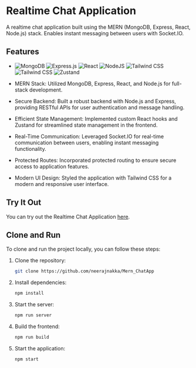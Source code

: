 


# Realtime Chat Application



A realtime chat application built using the MERN (MongoDB, Express, React, Node.js) stack. Enables instant messaging between users with Socket.IO.

## Features

- ![MongoDB](https://img.shields.io/badge/MongoDB-%234ea94b.svg?style=for-the-badge&logo=mongodb&logoColor=white) ![Express.js](https://img.shields.io/badge/express.js-%23404d59.svg?style=for-the-badge&logo=express&logoColor=%2361DAFB) ![React](https://img.shields.io/badge/react-%2320232a.svg?style=for-the-badge&logo=react&logoColor=%2361DAFB) ![NodeJS](https://img.shields.io/badge/node.js-6DA55F?style=for-the-badge&logo=node.js&logoColor=white) 
![Tailwind CSS](https://img.shields.io/badge/tailwindcss-%2338B2AC.svg?style=for-the-badge&logo=tailwind-css&logoColor=white) 
![Tailwind CSS](https://img.shields.io/badge/tailwindcss-%2338B2AC.svg?style=for-the-badge&logo=tailwind-css&logoColor=white) ![Zustand](https://img.shields.io/badge/Zustand-%237764AD.svg?style=for-the-badge&logo=zustand&logoColor=white)

- MERN Stack: Utilized MongoDB, Express, React, and Node.js for full-stack development.
  
- Secure Backend: Built a robust backend with Node.js and Express, providing RESTful APIs for user authentication and message handling.

- Efficient State Management: Implemented custom React hooks and Zustand for streamlined state management in the frontend.

- Real-Time Communication: Leveraged Socket.IO for real-time communication between users, enabling instant messaging functionality.

- Protected Routes: Incorporated protected routing to ensure secure access to application features.

- Modern UI Design: Styled the application with Tailwind CSS for a modern and responsive user interface.

## Try It Out

You can try out the Realtime Chat Application [here](https://mern-chatapp-rfj5.onrender.com/). 

## Clone and Run

To clone and run the project locally, you can follow these steps:

1. Clone the repository:
   ```bash
   git clone https://github.com/neerajnakka/Mern_ChatApp
   ```

2. Install dependencies:
   ```bash
   npm install
   ```

3. Start the server:
   ```bash
   npm run server
   ```

4. Build the frontend:
   ```bash
   npm run build
   ```

5. Start the application:
   ```bash
   npm start
   ```
```


